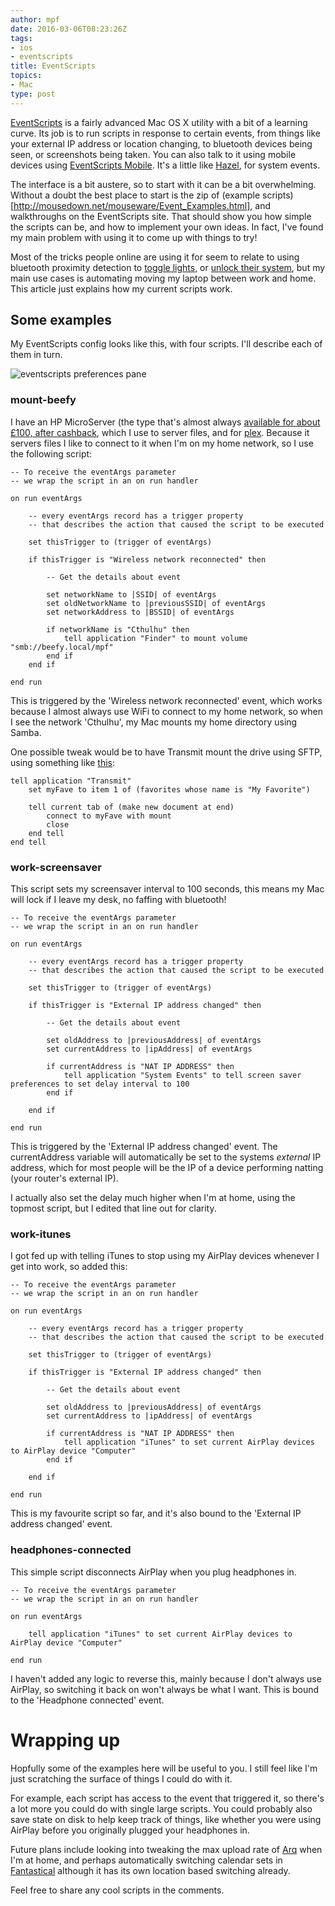 ```yaml
---
author: mpf
date: 2016-03-06T08:23:26Z
tags:
- ios
- eventscripts
title: EventScripts
topics:
- Mac
type: post
---
```


[EventScripts](http://mousedown.net/mouseware/EventScripts.html) is a fairly
advanced Mac OS X utility with a bit of a learning curve.
Its job is to run scripts in response to certain events, from things like
your external IP address or location changing, to bluetooth devices being seen,
or screenshots being taken. You can also talk to it using mobile devices using 
[EventScripts Mobile](http://mousedown.net/mouseware/EventScriptsMobile.html).
It's a little like [Hazel](https://www.noodlesoft.com/hazel.php), for system
events.

The interface is a bit austere, so to start with it can be a bit overwhelming. 
Without a doubt the best place to start is the zip of (example
scripts)[http://mousedown.net/mouseware/Event_Examples.html], and walkthroughs
on the EventScripts site. That should show you how simple the scripts can be, and
how to implement your own ideas. In fact, I've found my main problem with using
it to come up with things to try!

Most of the tricks people online are using it for seem to relate to using bluetooth
proximity detection to [toggle lights](http://brettterpstra.com/2013/05/11/eventscripts-and-reliable-bluetooth-proximity-detection/),
or [unlock their system](https://gist.github.com/hiilppp/10922837), but my main
use cases is automating moving my laptop between work and home. This article
just explains how my current scripts work.

## Some examples

My EventScripts config looks like this, with four scripts. I'll
describe each of them in turn.

![eventscripts preferences pane](https://files.hackerific.net/eventscripts-prefs2.png)

### mount-beefy

I have an HP MicroServer (the type that's almost always 
[available for about £100, after cashback](http://www.hotukdeals.com/search?action=search&keywords=microserver), 
which I use to server files, and for [plex](https://plex.tv). Because it
servers files I like to connect to it when I'm on my home network, so I use the
following script:

```applescript
-- To receive the eventArgs parameter
-- we wrap the script in an on run handler

on run eventArgs
	
	-- every eventArgs record has a trigger property
	-- that describes the action that caused the script to be executed
	
	set thisTrigger to (trigger of eventArgs)
	
	if thisTrigger is "Wireless network reconnected" then
		
		-- Get the details about event
		
		set networkName to |SSID| of eventArgs
		set oldNetworkName to |previousSSID| of eventArgs
		set networkAddress to |BSSID| of eventArgs
		
		if networkName is "Cthulhu" then
			tell application "Finder" to mount volume "smb://beefy.local/mpf"
		end if
	end if
	
end run
```

This is triggered by the 'Wireless network reconnected' event, which works
because I almost always use WiFi to connect to my home network, so when I see
the network 'Cthulhu', my Mac mounts my home directory using Samba. 

One possible tweak would be to have Transmit mount the drive using SFTP, using
something like [this](https://library.panic.com/transmit/td-login-mount/):

```applescript
tell application "Transmit"
    set myFave to item 1 of (favorites whose name is "My Favorite")

    tell current tab of (make new document at end)
        connect to myFave with mount
        close
    end tell
end tell
```

### work-screensaver

This script sets my screensaver interval to 100 seconds, this means my Mac will
lock if I leave my desk, no faffing with bluetooth! 

```applescript
-- To receive the eventArgs parameter
-- we wrap the script in an on run handler

on run eventArgs
	
	-- every eventArgs record has a trigger property
	-- that describes the action that caused the script to be executed
	
	set thisTrigger to (trigger of eventArgs)
	
	if thisTrigger is "External IP address changed" then
		
		-- Get the details about event
		
		set oldAddress to |previousAddress| of eventArgs
		set currentAddress to |ipAddress| of eventArgs
		
		if currentAddress is "NAT IP ADDRESS" then
			tell application "System Events" to tell screen saver preferences to set delay interval to 100
		end if
		
	end if
	
end run
```

This is triggered by the 'External IP address changed' event. 
The currentAddress variable will automatically be set to the systems _external_
IP address, which for most people will be the IP of a device performing natting
(your router's external IP).

I actually also set the delay much higher when I'm at home, using the topmost
script, but I edited that line out for clarity. 

### work-itunes

I got fed up with telling iTunes to stop using my AirPlay devices whenever I
get into work, so added this:

```applescript
-- To receive the eventArgs parameter
-- we wrap the script in an on run handler

on run eventArgs
	
	-- every eventArgs record has a trigger property
	-- that describes the action that caused the script to be executed
	
	set thisTrigger to (trigger of eventArgs)
	
	if thisTrigger is "External IP address changed" then
		
		-- Get the details about event
		
		set oldAddress to |previousAddress| of eventArgs
		set currentAddress to |ipAddress| of eventArgs
		
		if currentAddress is "NAT IP ADDRESS" then
			tell application "iTunes" to set current AirPlay devices to AirPlay device "Computer"
		end if
		
	end if
	
end run
```

This is my favourite script so far, and it's also bound to the 'External IP address changed' event. 

### headphones-connected

This simple script disconnects AirPlay when you plug headphones in.

```applescript
-- To receive the eventArgs parameter
-- we wrap the script in an on run handler

on run eventArgs
	
	tell application "iTunes" to set current AirPlay devices to AirPlay device "Computer"
	
end run
```

I haven't added any logic to reverse this, mainly because I don't always use
AirPlay, so switching it back on won't always be what I want. This is bound to
the 'Headphone connected' event.

# Wrapping up

Hopfully some of the examples here will be useful to you.  I still feel like
I'm just scratching the surface of things I could do with it. 

For example, each script has access to the event that triggered it, so there's
a lot more you could do with single large scripts. You could probably also save
state on disk to help keep track of things, like whether you were using AirPlay
before you originally plugged your headphones in.

Future plans include looking into tweaking the max upload rate of
[Arq](https://www.arqbackup.com/) when I'm at home, and perhaps automatically
switching calendar sets in [Fantastical](https://flexibits.com/fantastical)
although it has its own location based switching already. 

Feel free to share any cool scripts in the comments.
